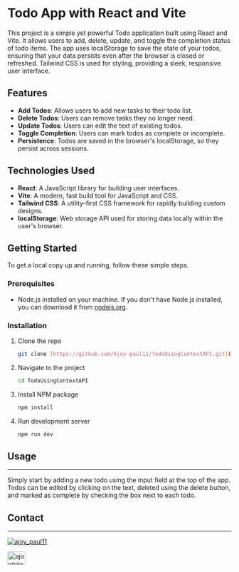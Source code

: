 # Todo App with React and Vite

This project is a simple yet powerful Todo application built using React and Vite. It allows users to add, delete, update, and toggle the completion status of todo items. The app uses localStorage to save the state of your todos, ensuring that your data persists even after the browser is closed or refreshed. Tailwind CSS is used for styling, providing a sleek, responsive user interface.

## Features

- **Add Todos**: Allows users to add new tasks to their todo list.
- **Delete Todos**: Users can remove tasks they no longer need.
- **Update Todos**: Users can edit the text of existing todos.
- **Toggle Completion**: Users can mark todos as complete or incomplete.
- **Persistence**: Todos are saved in the browser's localStorage, so they persist across sessions.

## Technologies Used

- **React**: A JavaScript library for building user interfaces.
- **Vite**: A modern, fast build tool for JavaScript and CSS.
- **Tailwind CSS**: A utility-first CSS framework for rapidly building custom designs.
- **localStorage**: Web storage API used for storing data locally within the user's browser.

## Getting Started

To get a local copy up and running, follow these simple steps.

### Prerequisites

- Node.js installed on your machine. If you don't have Node.js installed, you can download it from [nodejs.org](https://nodejs.org/).

### Installation

1. Clone the repo
   ```sh
   git clone [https://github.com/Ajoy-paul11/TodoUsingContextAPI.git](https://github.com/Ajoy-paul11/TodoUsingContextAPI.git)
   ```
2. Navigate to the project
    ```sh
    cd TodoUsingContextAPI
    ```
3. Install NPM package
    ```sh
    npm install
    ```
4. Run development server
    ```sh
    npm run dev
    ```
## Usage

---
Simply start by adding a new todo using the input field at the top of the app. Todos can be edited by clicking on the text, deleted using the delete button, and marked as complete by checking the box next to each todo.

## Contact

---
<p align="left"> <a href="https://twitter.com/ajoy_paul11" target="blank"><img src="https://img.shields.io/twitter/follow/ajoy_paul11?logo=twitter&style=for-the-badge" alt="ajoy_paul11" /></a> </p>

<a href="https://linkedin.com/in/ajoypaul" target="blank"><img align="center" src="https://raw.githubusercontent.com/rahuldkjain/github-profile-readme-generator/master/src/images/icons/Social/linked-in-alt.svg" alt="ajoypaul" height="30" width="40" /></a>
